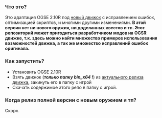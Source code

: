 ### Что это? ###
Это адаптация OGSE 2.10R под [новый движок](https://github.com/OGSR/OGSR-Engine) с исправлением ошибок, оптимизацией скриптов, и многими другими изменениями. **В этой версии нет ни нового оружия, ни доделанных квестов и тп. Этот репозиторий может пригодиться разработчиком модов на OGSR движке, т.к. здесь можно найти множество примеров использования возможностей движка, а так же множество исправлений ошибок оригинала.**

### Как запустить? ###
* Установить OGSE 2.10R
* Взять движок (***только папку bin_x64 !***) из [актуального релиза движка](https://github.com/OGSR/OGSR-Engine/releases/latest), закинуть его в папку с игрой
* Скачать содержимое этого репо в папку с игрой.

### Когда релиз полной версии с новым оружием и тп? ###
Скоро.
